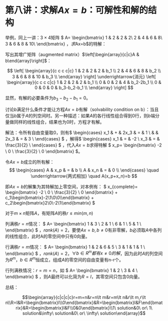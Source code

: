 
# 第八讲：求解$Ax=b$：可解性和解的结构

举例，同上一讲：$3 \times 4$矩阵
$
A=
\begin{bmatrix}
1 & 2 & 2 & 2\\
2 & 4 & 6 & 8\\
3 & 6 & 8 & 10\\
\end{bmatrix}
$，求$Ax=b$的特解：

写出其增广矩阵（augmented matrix）$\left[\begin{array}{c|c}A & b\end{array}\right]$：

$$
\left[
\begin{array}{c c c c|c}
1 & 2 & 2 & 2 & b_1 \\
2 & 4 & 6 & 8 & b_2 \\
3 & 6 & 8 & 10 & b_3 \\
\end{array}
\right]
\underrightarrow{消元}
\left[
\begin{array}{c c c c|c}
1 & 2 & 2 & 2 & b_1 \\
0 & 0 & 2 & 4 & b_2-2b_1 \\
0 & 0 & 0 & 0 & b_3-b_2-b_1 \\
\end{array}
\right]
$$

显然，有解的必要条件为$b_3-b_2-b_1=0$。

讨论$b$满足什么条件才能让方程$Ax=b$有解（solvability condition on b）：当且仅当$b$属于$A$的列空间时。另一种描述：如果$A$的各行线性组合得到$0$行，则$b$端分量做同样的线性组合，结果也为$0$时，方程才有解。

解法：令所有自由变量取$0$，则有$
\begin{cases}
x_1 & + & 2x_3 & = & 1 \\
    &   & 2x_3 & = & 3 \\
\end{cases}
$
，解得$
\begin{cases}
x_1 & = & -2 \\
x_3 & = & \frac{3}{2} \\
\end{cases}
$
，代入$Ax=b$求得特解
$
x_p=
\begin{bmatrix}
-2 \\ 0 \\ \frac{3}{2} \\ 0
\end{bmatrix}
$。

令$Ax=b$成立的所有解：
$$
\begin{cases}
A & x_p & = & b \\
A & x_n & = & 0 \\
\end{cases}
\quad
\underrightarrow{两式相加}
\quad
A(x_p+x_n)=b
$$

即$Ax=b$的解集为其特解加上零空间，对本例有：
$
x_{complete}=
\begin{bmatrix}
-2 \\ 0 \\ \frac{3}{2} \\ 0
\end{bmatrix}
+
c_1\begin{bmatrix}-2\\1\\0\\0\\\end{bmatrix}
+
c_2\begin{bmatrix}2\\0\\-2\\1\\\end{bmatrix}
$

对于$m \times n$矩阵$A$，有矩阵$A$的秩$r \leq min(m, n)$

列满秩$r=n$情况：
$
A=
\begin{bmatrix}
1 & 3 \\
2 & 1 \\
6 & 1 \\
5 & 1 \\
\end{bmatrix}
$
，$rank(A)=2$，要使$Ax=b, b \neq 0$有非零解，$b$必须取$A$中各列的线性组合，此时A的零空间中只有$0$向量。

行满秩$r=m$情况：
$
A=
\begin{bmatrix}
1 & 2 & 6 & 5 \\
3 & 1 & 1 & 1 \\
\end{bmatrix}
$
，$rank(A)=2$，$\forall b \in R^m都有x \neq 0的解$，因为此时$A$的列空间为$R^m$，$b \in R^m$恒成立，组成$A$的零空间的自由变量有n-r个。

行列满秩情况：$r=m=n$，如
$
A=
\begin{bmatrix}
1 & 2 \\
3 & 4 \\
\end{bmatrix}
$
，则$A$最终可以化简为$R=I$，其零空间只包含$0$向量。

总结：

$$\begin{array}{c|c|c|c}r=m=n&r=n\lt m&r=m\lt n&r\lt m,r\lt n\\R=I&R=\begin{bmatrix}I\\0\end{bmatrix}&R=\begin{bmatrix}I&F\end{bmatrix}&R=\begin{bmatrix}I&F\\0&0\end{bmatrix}\\1\ solution&0\ or\ 1\ solution&\infty\ solution&0\ or\ \infty\ solution\end{array}$$
